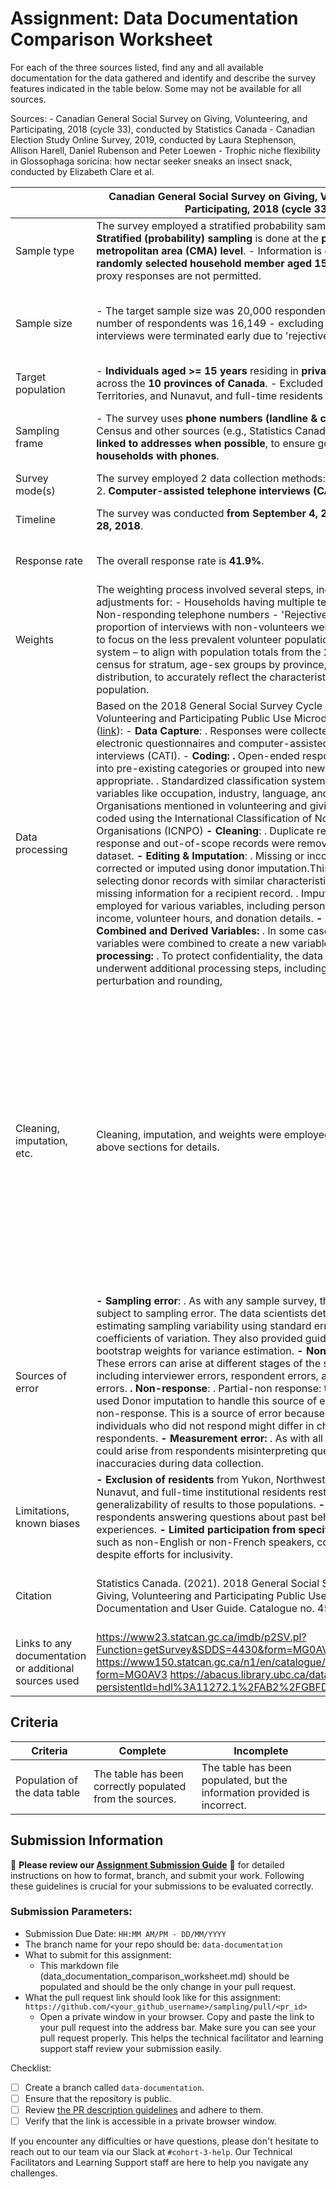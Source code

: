 # Assignment: Data Documentation Comparison Worksheet

For each of the three sources listed, find any and all available documentation for the data gathered and identify and describe the survey features indicated in the table below. Some may not be available for all sources.

Sources: - Canadian General Social Survey on Giving, Volunteering, and Participating, 2018 (cycle 33), conducted by Statistics Canada - Canadian Election Study Online Survey, 2019, conducted by Laura Stephenson, Allison Harell, Daniel Rubenson and Peter Loewen - Trophic niche flexibility in Glossophaga soricina: how nectar seeker sneaks an insect snack, conducted by Elizabeth Clare et al.

|                                                       | Canadian General Social Survey on Giving, Volunteering, and Participating, 2018 (cycle 33)                                                                                                                                                                                                                                                                                                                                                                                                                                                                                                                                                                                                                                                                                                                                                                                                                                                                                                                                                                                                                                                                                                                                                                                                                                                                                                                                                                                                                                                                                                                        | Canadian Election Study Online Survey, 2019                                                                                                                                                                                                                                                                                                                                                                                                                                                                                                                                                                                                                                                                                                                                                                                                                                                                                                                                                                                                                                                                                                                                                                                                                                                                                                                                                                                                                                                                                                                                                                                                                                                          | Trophic niche flexibility in Glossophaga soricina: how nectar seeker sneaks an insect snack                                                                                                                                                                                                                                                                                                    |
|-------------------------------------------------------|-------------------------------------------------------------------------------------------------------------------------------------------------------------------------------------------------------------------------------------------------------------------------------------------------------------------------------------------------------------------------------------------------------------------------------------------------------------------------------------------------------------------------------------------------------------------------------------------------------------------------------------------------------------------------------------------------------------------------------------------------------------------------------------------------------------------------------------------------------------------------------------------------------------------------------------------------------------------------------------------------------------------------------------------------------------------------------------------------------------------------------------------------------------------------------------------------------------------------------------------------------------------------------------------------------------------------------------------------------------------------------------------------------------------------------------------------------------------------------------------------------------------------------------------------------------------------------------------------------------------|------------------------------------------------------------------------------------------------------------------------------------------------------------------------------------------------------------------------------------------------------------------------------------------------------------------------------------------------------------------------------------------------------------------------------------------------------------------------------------------------------------------------------------------------------------------------------------------------------------------------------------------------------------------------------------------------------------------------------------------------------------------------------------------------------------------------------------------------------------------------------------------------------------------------------------------------------------------------------------------------------------------------------------------------------------------------------------------------------------------------------------------------------------------------------------------------------------------------------------------------------------------------------------------------------------------------------------------------------------------------------------------------------------------------------------------------------------------------------------------------------------------------------------------------------------------------------------------------------------------------------------------------------------------------------------------------------|------------------------------------------------------------------------------------------------------------------------------------------------------------------------------------------------------------------------------------------------------------------------------------------------------------------------------------------------------------------------------------------------|
| Sample type                                           | The survey employed a stratified probability sample design.  **- Stratified (probability) sampling** is done at the **province/census metropolitan area (CMA) level**.  - Information is collected from **1 randomly selected household member aged 15 or older** - Note: proxy responses are not permitted.                                                                                                                                                                                                                                                                                                                                                                                                                                                                                                                                                                                                                                                                                                                                                                                                                                                                                                                                                                                                                                                                                                                                                                                                                                                                                                      | The online sample for the 2019 Canadian Election Study (CES) used a two-wave panel design. It consisted of a modified rolling-cross section during the campaign period (Campaign Period Survey or CPS) and a post-election follow-up wave (Post-Election Survey or PES)                                                                                                                                                                                                                                                                                                                                                                                                                                                                                                                                                                                                                                                                                                                                                                                                                                                                                                                                                                                                                                                                                                                                                                                                                                                                                                                                                                                                                              | Faecal samples from wild *G. soricina* (a bat species).   Note: in addition, they observed behaviors of captive bats.                                                                                                                                                                                                                                                                          |
| Sample size                                           | - The target sample size was 20,000 respondents.  - The actual number of respondents was 16,149 - excluding respondents whose interviews were terminated early due to 'rejective sampling'.                                                                                                                                                                                                                                                                                                                                                                                                                                                                                                                                                                                                                                                                                                                                                                                                                                                                                                                                                                                                                                                                                                                                                                                                                                                                                                                                                                                                                       | - The Campaign Period Survey had **37,822** respondents. - The Post-Election Survey re-contacted **10,340 respondents** from the CPS234.                                                                                                                                                                                                                                                                                                                                                                                                                                                                                                                                                                                                                                                                                                                                                                                                                                                                                                                                                                                                                                                                                                                                                                                                                                                                                                                                                                                                                                                                                                                                                             | There were three types of ‘sample units’ in this research paper.   Type 1: unit = bat Sample size = 127 bats (of which 112 were captured wild bats, and 18 captive colony bats.)  Type 2: unit = faecal sample  Sample size = 38 (from wild bats); unknown number of sample units from captive bats  Type 3: unit = captive bat (for observational study on insect attacks) Sample size = 15   |
| Target population                                     | - **Individuals aged \>= 15 years** residing in **private households** across the **10 provinces of Canada**.  - Excluded Yukon, Northwest Territories, and Nunavut, and full-time residents of institutions                                                                                                                                                                                                                                                                                                                                                                                                                                                                                                                                                                                                                                                                                                                                                                                                                                                                                                                                                                                                                                                                                                                                                                                                                                                                                                                                                                                                      | The study targeted Canadian citizens and permanent residents aged \>= 18.                                                                                                                                                                                                                                                                                                                                                                                                                                                                                                                                                                                                                                                                                                                                                                                                                                                                                                                                                                                                                                                                                                                                                                                                                                                                                                                                                                                                                                                                                                                                                                                                                            | Wild *G. soricina* in Costa Rica, and a captive colony at the University of Bristol.                                                                                                                                                                                                                                                                                                           |
| Sampling frame                                        | - The survey uses **phone numbers (landline & cellular)** from the Census and other sources (e.g., Statistics Canada’s dwelling frame), **linked to addresses when possible**, to ensure good coverage of **households with phones**.                                                                                                                                                                                                                                                                                                                                                                                                                                                                                                                                                                                                                                                                                                                                                                                                                                                                                                                                                                                                                                                                                                                                                                                                                                                                                                                                                                             | The study used Qualtrics panels stratified by region and balanced for gender and age within each region.  The regional stratification included: - **Atlantic** (Newfoundland and Labrador, New Brunswick, Nova Scotia, Prince Edward Island). - **Quebec** - **Ontario** - **Prairies** (Manitoba, Saskatchewan, Alberta). - **British Columbia**                                                                                                                                                                                                                                                                                                                                                                                                                                                                                                                                                                                                                                                                                                                                                                                                                                                                                                                                                                                                                                                                                                                                                                                                                                                                                                                                                    | Opportunistically caught with mist nets; laboratory experiments in a flight roo, in the Santa Rosa Sector of the Area de Conservación de Guanacaste, Costa Rica.                                                                                                                                                                                                                               |
| Survey mode(s)                                        | The survey employed 2 data collection methods: 1. **Online survey**  2. **Computer-assisted telephone interviews (CATI)**                                                                                                                                                                                                                                                                                                                                                                                                                                                                                                                                                                                                                                                                                                                                                                                                                                                                                                                                                                                                                                                                                                                                                                                                                                                                                                                                                                                                                                                                                         | The survey used **online surveys** for both the CPS and PES, administered **through the Qualtrics platform**.                                                                                                                                                                                                                                                                                                                                                                                                                                                                                                                                                                                                                                                                                                                                                                                                                                                                                                                                                                                                                                                                                                                                                                                                                                                                                                                                                                                                                                                                                                                                                                                        | - Field surveys: mist nets - Lab observation: Video, and acoustic recordings.                                                                                                                                                                                                                                                                                                                  |
| Timeline                                              | The survey was conducted **from September 4, 2018 to December 28, 2018**.                                                                                                                                                                                                                                                                                                                                                                                                                                                                                                                                                                                                                                                                                                                                                                                                                                                                                                                                                                                                                                                                                                                                                                                                                                                                                                                                                                                                                                                                                                                                         | - Campaign Period Survey (CPS): September 13th to October 21st, 2019. - Post-election Survey (PES): October 24th to November 11th, 2019.                                                                                                                                                                                                                                                                                                                                                                                                                                                                                                                                                                                                                                                                                                                                                                                                                                                                                                                                                                                                                                                                                                                                                                                                                                                                                                                                                                                                                                                                                                                                                             | - Field surveys: 7 weeks from late May to early July 2009 - Lab observation: 9 consecutive days (exact days unclear)                                                                                                                                                                                                                                                                           |
| Response rate                                         | The overall response rate is **41.9%**.                                                                                                                                                                                                                                                                                                                                                                                                                                                                                                                                                                                                                                                                                                                                                                                                                                                                                                                                                                                                                                                                                                                                                                                                                                                                                                                                                                                                                                                                                                                                                                           | - The **aimed-for return rate** for the **PES was 50% of the CPS sample**, but Qualtrics could not meet this target.  - The actual response rate is not provided.                                                                                                                                                                                                                                                                                                                                                                                                                                                                                                                                                                                                                                                                                                                                                                                                                                                                                                                                                                                                                                                                                                                                                                                                                                                                                                                                                                                                                                                                                                                                    | One-third of captured bats produced faecal pellets, but many may have consumed nectar without producing them.                                                                                                                                                                                                                                                                                  |
| Weights                                               | The weighting process involved several steps, including adjustments for: - Households having multiple telephone numbers - Non-responding telephone numbers - 'Rejective sampling', where a proportion of interviews with non-volunteers were terminated early to focus on the less prevalent volunteer population - ‘Raking’ system – to align with population totals from the 2016 Canadian census for stratum, age-sex groups by province, and income distribution, to accurately reflect the characteristics of the Canadian population.                                                                                                                                                                                                                                                                                                                                                                                                                                                                                                                                                                                                                                                                                                                                                                                                                                                                                                                                                                                                                                                                       | An iterative "raking" process was used to create weights, which involves successively weighing marginal values for key demographic variables:  - Province  - Gender  - Age Group  - Education Level   The raking procedure continued for a maximum of 200 iterations until the desired level of population representativeness was achieved.                                                                                                                                                                                                                                                                                                                                                                                                                                                                                                                                                                                                                                                                                                                                                                                                                                                                                                                                                                                                                                                                                                                                                                                                                                                                                                                                                          | Not mentioned.                                                                                                                                                                                                                                                                                                                                                                                 |
| Data processing                                       | Based on the 2018 General Social Survey Cycle 33 Giving, Volunteering and Participating Public Use Microdata File User Guide ([link](https://abacus.library.ubc.ca/dataset.xhtml?persistentId=hdl%3A11272.1%2FAB2%2FGBFDYG&form=MG0AV3)):   - **Data Capture**:   . Responses were collected through electronic questionnaires and computer-assisted telephone interviews (CATI).   - **Coding:**   **.** Open-ended responses were coded into pre-existing categories or grouped into new categories when appropriate.   . Standardized classification systems were used for variables like occupation, industry, language, and religion.   . Organisations mentioned in volunteering and giving sections were coded using the International Classification of Nonprofit Organisations (ICNPO)  **- Cleaning**:   . Duplicate records, non-response and out-of-scope records were removed from the dataset.  **- Editing & Imputation**:   . Missing or incorrect data were corrected or imputed using donor imputation.This method involved selecting donor records with similar characteristics to fill in the missing information for a recipient record.   . Imputation was employed for various variables, including personal and family income, volunteer hours, and donation details.  **- Creation of Combined and Derived Variables:**   . In some cases, two or more variables were combined to create a new variable.    **- Confidentiality processing:**   . To protect confidentiality, the data scientists underwent additional processing steps, including donation perturbation and rounding,   | **- Cleaning:**   . The data underwent a rigorous cleaning process. Incomplete responses, duplicates, speeders (those who completed the survey too quickly), straightliners (those who selected the same response for grid questions), and postal code-province mismatches were removed.  - **Duplicate Identification:**   . Duplicates in the CPS were identified based on IP address and demographics: year of birth, gender, education level, employment, religion, and immigration status. In the PES, due to limited demographic variables, duplicates were identified using IP address, province, citizenship status, age, and month of birth. For both surveys, the first response of a duplicate was retained and flagged, while subsequent responses were removed.  - **Flagged Responses:**   . Some responses were flagged for being “inattentive” (those taking over 60 minutes) or “initial duplicates” (took the survey again later, but the initial response was kept). These were not removed but are identified by specific variables in the dataset.  - **Imputation:**   . No information regarding imputation methods was found in the sources.                                                                                                                                                                                                                                                                                                                                                                                                                                                                                                                                 | - DNA extraction, PCR, sequencing, phylogenetic analysis;  - Acoustic and video data processing with software.                                                                                                                                                                                                                                                                                 |
| Cleaning, imputation, etc.                            | Cleaning, imputation, and weights were employed. Please see the above sections for details.                                                                                                                                                                                                                                                                                                                                                                                                                                                                                                                                                                                                                                                                                                                                                                                                                                                                                                                                                                                                                                                                                                                                                                                                                                                                                                                                                                                                                                                                                                                       | **- Territorial Exclusion**  - Some territories were excluded from the sampling frame, due to difficulties in collecting data for these regions. This could be a source of error, as the collected data may not accurately reflect the views and opinions of residents in these territories.  **- Non-Response Bias in the PES**  - The targeted response rate for the PES was **50%** of the CPS sample, however, the achieved rate is not specified.   - This means those who chose to participate in the PES might hold different opinions than those who did not respond.   **- Coverage Bias:**   - This was an online survey, which could result in under-representation of certain groups (e.g., people who don’t have access to the internet, or who are not familiar with using computers, etc).   **- Social Desirability Bias:**   - Respondents might be influenced by social desirability bias, leading them to provide answers they perceive as more socially acceptable or favourable, even if these don't accurately reflect their true beliefs or behaviours. This can occur in any survey.   **- Inattentive Respondents:**    - Those taking more than 60 minutes to complete the survey were flagged. While these responses were retained, their inclusion may introduce some level of error if their prolonged engagement reflects inattentiveness or random responding.  **- Initial Duplicate Respondents:**   - Respondents who completed the survey multiple times had their first response retained and flagged. This approach aims to minimise data loss but still acknowledges a potential source of error as the reasons behind repeated participation remain unclear.  | - Exclusion of low-quality sequences;  - Half of insect DNA sequences remained unidentified.                                                                                                                                                                                                                                                                                                   |
| Sources of error                                      | **- Sampling error**:   . As with any sample survey, the estimates are subject to sampling error. The data scientists detailed methods for estimating sampling variability using standard errors and coefficients of variation. They also provided guidance on using bootstrap weights for variance estimation.  **- Non-sampling error:**   . These errors can arise at different stages of the survey process, including interviewer errors, respondent errors, and data processing errors.     **. Non-response**:   . Partial-non response: the data scientists used Donor imputation to handle this source of error.   . Complete non-response. This is a source of error because the Households or individuals who did not respond might differ in characteristics from respondents.  **- Measurement error:**   . As with all surveys, errors could arise from respondents misinterpreting questions or inaccuracies during data collection.                                                                                                                                                                                                                                                                                                                                                                                                                                                                                                                                                                                                                                                               | Please see above.                                                                                                                                                                                                                                                                                                                                                                                                                                                                                                                                                                                                                                                                                                                                                                                                                                                                                                                                                                                                                                                                                                                                                                                                                                                                                                                                                                                                                                                                                                                                                                                                                                                                                    | - Limited reference databases;  - Underrepresentation of insectivory due to faecal pellet variability. - Misidentification of prey species - Variability in individual bat behavior.                                                                                                                                                                                                           |
| Limitations, known biases                             | **- Exclusion of residents** from Yukon, Northwest Territories, Nunavut, and full-time institutional residents restricted the generalizability of results to those populations.  **- Recall bias** from respondents answering questions about past behavior or experiences.  **- Limited participation from specific subgroups**, such as non-English or non-French speakers, could introduce bias despite efforts for inclusivity.                                                                                                                                                                                                                                                                                                                                                                                                                                                                                                                                                                                                                                                                                                                                                                                                                                                                                                                                                                                                                                                                                                                                                                               | Stephenson, Laura B., Allison Harell, Daniel Rubenson and Peter John Loewen. The 2019 Canadian Election Study – Phone Survey. [<https://dimension.usherbrooke.ca/documents/CES2019Codebook.pdf?form=MG0AV3>].   Note: This ‘exact citation’ is as per instructed by the author of the survey.                                                                                                                                                                                                                                                                                                                                                                                                                                                                                                                                                                                                                                                                                                                                                                                                                                                                                                                                                                                                                                                                                                                                                                                                                                                                                                                                                                                                        | - Geographic specificity;  - Reliance on captive bats;  - Dietary quantification limitations. - Behavioral differences between captive and wild bats. - Captive environment;  - Possible underestimation of call intensity in lab;  - Intentional model bias favoring moths (noctuids)                                                                                                         |
| Citation                                              | Statistics Canada. (2021). 2018 General Social Survey (Cycle 33): Giving, Volunteering and Participating Public Use Microdata File Documentation and User Guide. Catalogue no. 45-25-0011.                                                                                                                                                                                                                                                                                                                                                                                                                                                                                                                                                                                                                                                                                                                                                                                                                                                                                                                                                                                                                                                                                                                                                                                                                                                                                                                                                                                                                        | <https://dimension.usherbrooke.ca/documents/CES2019Codebook.pdf?form=MG0AV3>                                                                                                                                                                                                                                                                                                                                                                                                                                                                                                                                                                                                                                                                                                                                                                                                                                                                                                                                                                                                                                                                                                                                                                                                                                                                                                                                                                                                                                                                                                                                                                                                                         | Clare, E. L., Goerlitz, H. R., Drapeau, V. A., Holderied, M. W., Adams, A. M., Nagel, J., Dumont, E. R., Hebert, P. D. N., & Fenton, M. B. (2013). Trophic niche flexibility in \*Glossophaga soricina\*: How a nectar seeker sneaks an insect snack. *Functional Ecology, 28* (3), 632–641. <https://doi.org/10.1111/1365-2435.12192>.                                                        |
| Links to any documentation or additional sources used | <https://www23.statcan.gc.ca/imdb/p2SV.pl?Function=getSurvey&SDDS=4430&form=MG0AV3>  <https://www150.statcan.gc.ca/n1/en/catalogue/45250011?form=MG0AV3>  <https://abacus.library.ubc.ca/dataset.xhtml?persistentId=hdl%3A11272.1%2FAB2%2FGBFDYG&form=MG0AV3>                                                                                                                                                                                                                                                                                                                                                                                                                                                                                                                                                                                                                                                                                                                                                                                                                                                                                                                                                                                                                                                                                                                                                                                                                                                                                                                                                     |                                                                                                                                                                                                                                                                                                                                                                                                                                                                                                                                                                                                                                                                                                                                                                                                                                                                                                                                                                                                                                                                                                                                                                                                                                                                                                                                                                                                                                                                                                                                                                                                                                                                                                      |   <https://besjournals.onlinelibrary.wiley.com/doi/epdf/10.1111/1365-2435.12192?form=MG0AV3>                                                                                                                                                                                                                                                                                                   |


## Criteria

|Criteria|Complete|Incomplete|
|--------|----|----|
|Population of the data table|The table has been correctly populated from the sources.|The table has been populated, but the information provided is incorrect.|

## Submission Information

🚨 **Please review our [Assignment Submission Guide](https://github.com/UofT-DSI/onboarding/blob/main/onboarding_documents/submissions.md)** 🚨 for detailed instructions on how to format, branch, and submit your work. Following these guidelines is crucial for your submissions to be evaluated correctly.

### Submission Parameters:
* Submission Due Date: `HH:MM AM/PM - DD/MM/YYYY`
* The branch name for your repo should be: `data-documentation`
* What to submit for this assignment:
     * This markdown file (data_documentation_comparison_worksheet.md) should be populated and should be the only change in your pull request.
* What the pull request link should look like for this assignment: `https://github.com/<your_github_username>/sampling/pull/<pr_id>`
     * Open a private window in your browser. Copy and paste the link to your pull request into the address bar. Make sure you can see your pull request properly. This helps the technical facilitator and learning support staff review your submission easily.

Checklist:
- [ ] Create a branch called `data-documentation`.
- [ ] Ensure that the repository is public.
- [ ] Review [the PR description guidelines](https://github.com/UofT-DSI/onboarding/blob/main/onboarding_documents/submissions.md#guidelines-for-pull-request-descriptions) and adhere to them.
- [ ] Verify that the link is accessible in a private browser window.

If you encounter any difficulties or have questions, please don't hesitate to reach out to our team via our Slack at `#cohort-3-help`. Our Technical Facilitators and Learning Support staff are here to help you navigate any challenges.
